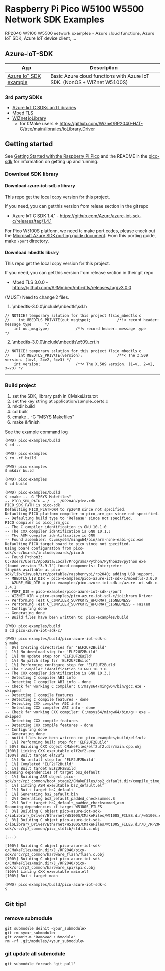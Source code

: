 # Raspberry Pi Pico W5100 W5500 Network SDK Examples

RP2040 W5100 W5500 network examples - Azure cloud functions, Azure IoT SDK, Azure IoT device client, ...

## Azure-IoT-SDK

App|Description
---|---
[Azure IoT SDK example](pico-azure-iot-sdk-c) | Basic Azure cloud functions with Azure IoT SDK. (NonOS + WIZnet W5100S)

### 3rd party SDKs
- [Azure IoT C SDKs and Libraries](https://github.com/Azure/azure-iot-sdk-c)
- [Mbed TLS](https://github.com/ARMmbed/mbedtls)
- [WIZnet ioLibrary](https://github.com/Wiznet/ioLibrary_Driver)
  - for CMake users => https://github.com/Wiznet/RP2040-HAT-C/tree/main/libraries/ioLibrary_Driver
## Getting started

See [Getting Started with the Raspberry Pi Pico](https://rptl.io/pico-get-started) and the README in the [pico-sdk](https://github.com/raspberrypi/pico-sdk) for information
on getting up and running.

### Download SDK library 

#### Download azure-iot-sdk-c library
This repo get the local copy version for this project.

If you need, you can get this version from releae section in the git repo
- Azure IoT C SDK 1.4.1 - https://github.com/Azure/azure-iot-sdk-c/releases/tag/1.4.1

For Pico W5100S platform, we need to make port codes, please check out the [Microsoft Azure SDK porting guide document](https://github.com/Azure/azure-c-shared-utility/blob/master/devdoc/porting_guide.md). From this porting guide, make `\port` directory.

#### Download mbedtls library
This repo get the local copy version for this project.

If you need, you can get this version from release section in their git repo
- Mbed TLS 3.0.0 - https://github.com/ARMmbed/mbedtls/releases/tag/v3.0.0

(MUST) Need to change 2 files.

1. \mbedtls-3.0.0\include\mbedtls\ssl.h

```
// NOTICE! temporary solution for this project tlsio_mbedtls.c
//    int MBEDTLS_PRIVATE(out_msgtype);            /*!< record header: message type      */
    int out_msgtype;            /*!< record header: message type      */

```

2. \mbedtls-3.0.0\include\mbedtls\x509_crt.h

```
// NOTICE! temporary solution for this project tlsio_mbedtls.c
//    int MBEDTLS_PRIVATE(version);                /**< The X.509 version. (1=v1, 2=v2, 3=v3) */
    int version;                /**< The X.509 version. (1=v1, 2=v2, 3=v3) */
```

-------------
### Build project

1. set the SDK, library path in CMakeLists.txt
2. set the key string at application/sample_certs.c
3. mkdir build
4. cd build
5. cmake .. -G "MSYS Makefiles"
6. make & finish


See the example command log

```
(PWD) pico-examples/build
$ cd ..

(PWD) pico-examples
$ rm -rf build

(PWD) pico-examples
$ mkdir build

(PWD) pico-examples
$ cd build

(PWD) pico-examples/build
$ cmake .. -G "MSYS Makefiles"
-- PICO_SDK_PATH = /../../RP2040/pico-sdk
PICO_SDK_PATH is pico-sdk
Defaulting PICO_PLATFORM to rp2040 since not specified.
Defaulting PICO platform compiler to pico_arm_gcc since not specified.
-- Defaulting build type to 'Release' since not specified.
PICO compiler is pico_arm_gcc
-- The C compiler identification is GNU 10.1.0
-- The CXX compiler identification is GNU 10.1.0
-- The ASM compiler identification is GNU
-- Found assembler: C:/msys64/mingw64/bin/arm-none-eabi-gcc.exe
Defaulting PICO target board to pico since not specified.
Using board configuration from pico-sdk/src/boards/include/boards/pico.h
-- Found Python3: C:/Users/User1/AppData/Local/Programs/Python/Python39/python.exe (found version "3.9.7") found components: Interpreter
TinyUSB available at pico-sdk/lib/tinyusb/src/portable/raspberrypi/rp2040; adding USB support.
-- MBEDTLS_LIB_DIR = pico-examples/pico-azure-iot-sdk-c/mbedtls-3.0.0
-- AZURE_SDK_DIR = pico-examples/pico-azure-iot-sdk-c/azure-iot-sdk-c-1.4.1
-- PORT_DIR = pico-examples/pico-azure-iot-sdk-c/port
-- WIZNET_DIR = pico-examples/pico-azure-iot-sdk-c/ioLibrary_Driver
-- Performing Test C_COMPILER_SUPPORTS_WFORMAT_SIGNEDNESS
-- Performing Test C_COMPILER_SUPPORTS_WFORMAT_SIGNEDNESS - Failed
-- Configuring done
-- Generating done
-- Build files have been written to: pico-examples/build

(PWD) pico-examples/build
$ cd pico-azure-iot-sdk-c/

(PWD) pico-examples/build/pico-azure-iot-sdk-c
$ make
[  0%] Creating directories for 'ELF2UF2Build'
[  1%] No download step for 'ELF2UF2Build'
[  1%] No update step for 'ELF2UF2Build'
[  1%] No patch step for 'ELF2UF2Build'
[  1%] Performing configure step for 'ELF2UF2Build'
-- The C compiler identification is GNU 10.3.0
-- The CXX compiler identification is GNU 10.3.0
-- Detecting C compiler ABI info
-- Detecting C compiler ABI info - done
-- Check for working C compiler: C:/msys64/mingw64/bin/gcc.exe - skipped
-- Detecting C compile features
-- Detecting C compile features - done
-- Detecting CXX compiler ABI info
-- Detecting CXX compiler ABI info - done
-- Check for working CXX compiler: C:/msys64/mingw64/bin/g++.exe - skipped
-- Detecting CXX compile features
-- Detecting CXX compile features - done
-- Configuring done
-- Generating done
-- Build files have been written to: pico-examples/build/elf2uf2
[  1%] Performing build step for 'ELF2UF2Build'
[ 50%] Building CXX object CMakeFiles/elf2uf2.dir/main.cpp.obj
[100%] Linking CXX executable elf2uf2.exe
[100%] Built target elf2uf2
[  1%] No install step for 'ELF2UF2Build'
[  1%] Completed 'ELF2UF2Build'
[  1%] Built target ELF2UF2Build
Scanning dependencies of target bs2_default
[  1%] Building ASM object pico-sdk/src/rp2_common/boot_stage2/CMakeFiles/bs2_default.dir/compile_time_choice.S.obj
[  1%] Linking ASM executable bs2_default.elf
[  1%] Built target bs2_default
[  1%] Generating bs2_default.bin
[  2%] Generating bs2_default_padded_checksummed.S
[  2%] Built target bs2_default_padded_checksummed_asm
Scanning dependencies of target W5100S_FILES
[  3%] Building C object pico-azure-iot-sdk-c/ioLibrary_Driver/Ethernet/W5100S/CMakeFiles/W5100S_FILES.dir/w5100s.c.obj
[  3%] Building C object pico-azure-iot-sdk-c/ioLibrary_Driver/Ethernet/W5100S/CMakeFiles/W5100S_FILES.dir/D_/RP2040/pico-sdk/src/rp2_common/pico_stdlib/stdlib.c.obj

(...)

[100%] Building C object pico-azure-iot-sdk-c/CMakeFiles/main.dir/D_/RP2040/pico-sdk/src/rp2_common/hardware_flash/flash.c.obj
[100%] Building C object pico-azure-iot-sdk-c/CMakeFiles/main.dir/D_/RP2040/pico-sdk/src/rp2_common/hardware_spi/spi.c.obj
[100%] Linking CXX executable main.elf
[100%] Built target main

(PWD) pico-examples/build/pico-azure-iot-sdk-c
$

```

## Git tip!

### remove submodule

```
git submodule deinit <your_submodule> 
git rm <your_submodule> 
git commit-m "Removed submodule" 
rm -rf .git/modules/<your_submodule>

```
### git update all submodule

```
git submodule foreach 'git pull'

```
